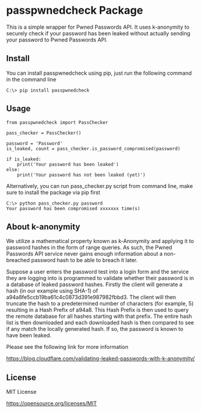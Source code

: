 # passpwnedcheck Package

This is a simple wrapper for Pwned Passwords API. It uses k-anonymity to securely check if your password has been leaked without actually sending your password to  Pwned Passwords API.

## Install

You can install passpwnedcheck using pip, just run the following command in the command line

    C:\> pip install passpwnedcheck

## Usage

    from passpwnedcheck import PassChecker
    
    pass_checker = PassChecker()
    
    password = 'Password'
    is_leaked, count = pass_checker.is_password_compromised(password)
    
    if is_leaked:
        print('Your password has been leaked')
    else:
        print('Your password has not been leaked (yet)')

Alternatively, you can run pass_checker.py script from command line, make sure to install the package via pip first

    C:\> python pass_checker.py password
    Your password has been compromised xxxxxxx time(s)

## About k-anonymity

We utilize a mathematical property known as k-Anonymity and applying it to password hashes in the form of range queries. As such, the Pwned Passwords API service never gains enough information about a non-breached password hash to be able to breach it later.

Suppose a user enters the password test into a login form and the service they are logging into is programmed to validate whether their password is in a database of leaked password hashes. Firstly the client will generate a hash (in our example using SHA-1) of a94a8fe5ccb19ba61c4c0873d391e987982fbbd3. The client will then truncate the hash to a predetermined number of characters (for example, 5) resulting in a Hash Prefix of a94a8. This Hash Prefix is then used to query the remote database for all hashes starting with that prefix. The entire hash list is then downloaded and each downloaded hash is then compared to see if any match the locally generated hash. If so, the password is known to have been leaked.

Please see the following link for more information

https://blog.cloudflare.com/validating-leaked-passwords-with-k-anonymity/

## License

MIT License

https://opensource.org/licenses/MIT